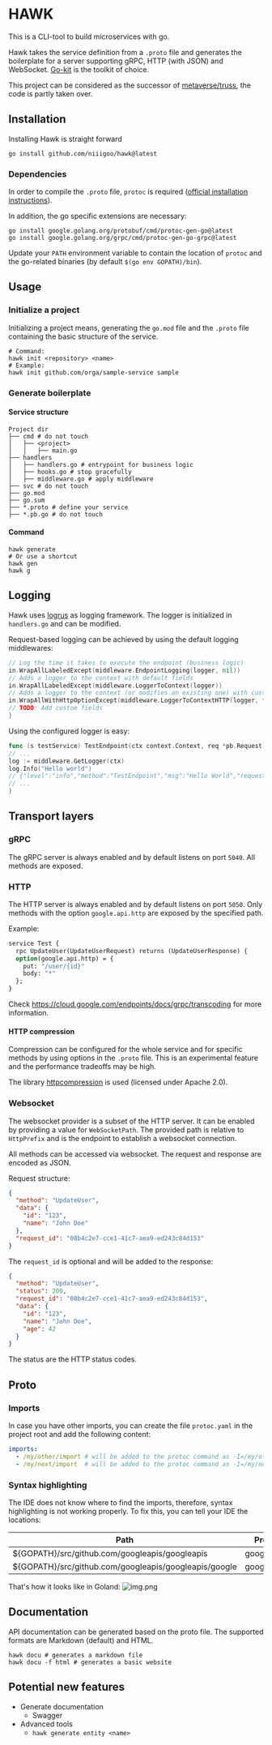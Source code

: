 # HAWK

This is a CLI-tool to build microservices with go.

Hawk takes the service definition from a `.proto` file and generates the boilerplate for a server supporting gRPC,
HTTP (with JSON) and WebSocket. [Go-kit](https://github.com/go-kit/kit) is the toolkit of choice.

This project can be considered as the successor of [metaverse/truss](https://github.com/metaverse/truss), the code is
partly taken over.

## Installation

Installing Hawk is straight forward

```shell
go install github.com/niiigoo/hawk@latest
```

### Dependencies

In order to compile the `.proto` file, `protoc` is required
([official installation instructions](https://grpc.io/docs/protoc-installation/)).

In addition, the go specific extensions are necessary:

```shell
go install google.golang.org/protobuf/cmd/protoc-gen-go@latest
go install google.golang.org/grpc/cmd/protoc-gen-go-grpc@latest
```

Update your `PATH` environment variable to contain the location of `protoc` and the go-related binaries
(by default `$(go env GOPATH)/bin`).

## Usage

### Initialize a project

Initializing a project means, generating the `go.mod` file and the `.proto` file containing the basic structure of the
service.

```shell
# Command:
hawk init <repository> <name>
# Example:
hawk init github.com/orga/sample-service sample
```

### Generate boilerplate

#### Service structure

```
Project dir
├── cmd # do not touch
│   ├── <project>
│   │   ├── main.go
├── handlers
│   ├── handlers.go # entrypoint for business logic
│   ├── hooks.go # stop gracefully
│   ├── middleware.go # apply middleware
├── svc # do not touch
├── go.mod
├── go.sum
├── *.proto # define your service
├── *.pb.go # do not touch
```

#### Command

```shell
hawk generate
# Or use a shortcut
hawk gen
hawk g
```

## Logging

Hawk uses [logrus](https://github.com/sirupsen/logrus) as logging framework.
The logger is initialized in `handlers.go` and can be modified.

Request-based logging can be achieved by using the default logging middlewares:

```go
// Log the time it takes to execute the endpoint (business logic)
in.WrapAllLabeledExcept(middleware.EndpointLogging(logger, nil))
// Adds a logger to the context with default fields
in.WrapAllLabeledExcept(middleware.LoggerToContext(logger))
// Adds a logger to the context (or modifies an existing one) with custom fields related to HTTP requests
in.WrapAllWithHttpOptionExcept(middleware.LoggerToContextHTTP(logger, func (r *http.Request) log.Fields {
// TODO: Add custom fields
}
```

Using the configured logger is easy:

```go
func (s testService) TestEndpoint(ctx context.Context, req *pb.Request) (*pb.Response, error) {
// ...
log := middleware.GetLogger(ctx)
log.Info("Hello world")
// {"level":"info","method":"TestEndpoint","msg":"Hello World","request_id":"08b4c2e7-cce1-41c7-aea9-ed243c84d153","service":"test","time":"2023-06-07T19:54:36+02:00","transport":"HTTPJSON","url":"/api/test"}
// ...
}
```

## Transport layers

### gRPC

The gRPC server is always enabled and by default listens on port `5040`.
All methods are exposed.

### HTTP

The HTTP server is always enabled and by default listens on port `5050`.
Only methods with the option `google.api.http` are exposed by the specified path.

Example:

```proto
service Test {
  rpc UpdateUser(UpdateUserRequest) returns (UpdateUserResponse) {
  option(google.api.http) = {
    put: "/user/{id}"
    body: "*"
  };
}
```

Check https://cloud.google.com/endpoints/docs/grpc/transcoding for more information.

#### HTTP compression

Compression can be configured for the whole service and for specific methods by using options in the `.proto` file.
This is an experimental feature and the performance tradeoffs may be high.

The library [httpcompression](https://github.com/CAFxX/httpcompression) is used (licensed under Apache 2.0).

### Websocket

The websocket provider is a subset of the HTTP server. It can be enabled by providing a value for `WebSocketPath`.
The provided path is relative to `HttpPrefix` and is the endpoint to establish a websocket connection.

All methods can be accessed via websocket. The request and response are encoded as JSON.

Request structure:

```json
{
  "method": "UpdateUser",
  "data": {
    "id": "123",
    "name": "John Doe"
  },
  "request_id": "08b4c2e7-cce1-41c7-aea9-ed243c84d153"
}
```

The `request_id` is optional and will be added to the response:

```json
{
  "method": "UpdateUser",
  "status": 200,
  "request_id": "08b4c2e7-cce1-41c7-aea9-ed243c84d153",
  "data": {
    "id": "123",
    "name": "John Doe",
    "age": 42
  }
}
```

The status are the HTTP status codes.

## Proto

### Imports

In case you have other imports, you can create the file `protoc.yaml` in the project root and add the following content:

```yaml
imports:
  - /my/other/import # will be added to the protoc command as -I=/my/other/import
  - /my/next/import  # will be added to the protoc command as -I=/my/next/import
```

### Syntax highlighting

The IDE does not know where to find the imports, therefore, syntax highlighting is not working properly.
To fix this, you can tell your IDE the locations:

| Path                                                  | Prefix     |
|-------------------------------------------------------|------------|
| ${GOPATH}/src/github.com/googleapis/googleapis        | googleapis |
| ${GOPATH}/src/github.com/googleapis/googleapis/google | google     |

That's how it looks like in Goland:
![img.png](golandProtoc.png)

## Documentation

API documentation can be generated based on the proto file. The supported formats are Markdown (default) and HTML.
```shell
hawk docu # generates a markdown file
hawk docu -f html # generates a basic website
```

## Potential new features

- Generate documentation
  - Swagger
- Advanced tools
  - `hawk generate entity <name>`
